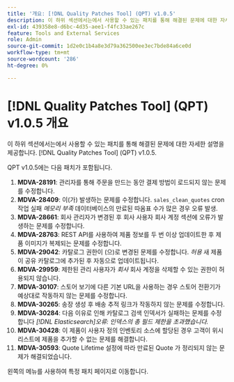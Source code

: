 ```yaml
---
title: '개요: [!DNL Quality Patches Tool] (QPT) v1.0.5'
description: 이 하위 섹션에서는에서 사용할 수 있는 패치를 통해 해결된 문제에 대한 자세한 설명을 제공합니다. [!DNL Quality Patches Tool] (QPT) v1.0.5.
exl-id: 439358e8-d6bc-4d35-aee1-f4fc33ae267c
feature: Tools and External Services
role: Admin
source-git-commit: 1d2e0c1b4a8e3d79a362500ee3ec7bde84a6ce0d
workflow-type: tm+mt
source-wordcount: '286'
ht-degree: 0%

---
```


# [!DNL Quality Patches Tool] (QPT) v1.0.5 개요

이 하위 섹션에서는에서 사용할 수 있는 패치를 통해 해결된 문제에 대한 자세한 설명을 제공합니다. [!DNL Quality Patches Tool] (QPT) v1.0.5.

QPT v1.0.5에는 다음 패치가 포함됩니다.

1. **MDVA-28191**: 관리자를 통해 주문을 만드는 동안 결제 방법이 로드되지 않는 문제를 수정합니다.
1. **MDVA-28409**: 이(가) 발생하는 문제를 수정합니다. `sales_clean_quotes` cron 작업 실패 *메모리 부족* 데이터베이스의 만료된 따옴표 수가 많은 경우 오류 발생.
1. **MDVA-28661**: 회사 관리자가 변경된 후 회사 사용자 회사 계정 섹션에 오류가 발생하는 문제를 수정합니다.
1. **MDVA-28763**: REST API를 사용하여 제품 정보를 두 번 이상 업데이트한 후 제품 이미지가 복제되는 문제를 수정합니다.
1. **MDVA-29042**: 카탈로그 권한이 (으)로 변경된 문제를 수정합니다. *허용* 새 제품이 공유 카탈로그에 추가된 후 자동으로 업데이트됩니다.
1. **MDVA-29959**: 제한된 관리 사용자가 *회사* 회사 계정을 삭제할 수 있는 권한이 허용되지 않습니다.
1. **MDVA-30107**: 스토어 보기에 다른 기본 URL을 사용하는 경우 스토어 전환기가 예상대로 작동하지 않는 문제를 수정합니다.
1. **MDVA-30265**: 송장 생성 후 배송 추적 링크가 작동하지 않는 문제를 수정합니다.
1. **MDVA-30284**: 다음 이유로 인해 카탈로그 검색 인덱서가 실패하는 문제를 수정합니다 *[!DNL Elasticsearch]오류: 인덱스의 총 필드 제한을 초과했습니다.*
1. **MDVA-30428**: 이 제품이 사용자 정의 인벤토리 소스에 할당된 경우 고객이 위시리스트에 제품을 추가할 수 없는 문제를 해결합니다.
1. **MDVA-30593**: Quote Lifetime 설정에 따라 만료된 Quote 가 정리되지 않는 문제가 해결되었습니다.

왼쪽의 메뉴를 사용하여 특정 패치 페이지로 이동합니다.
